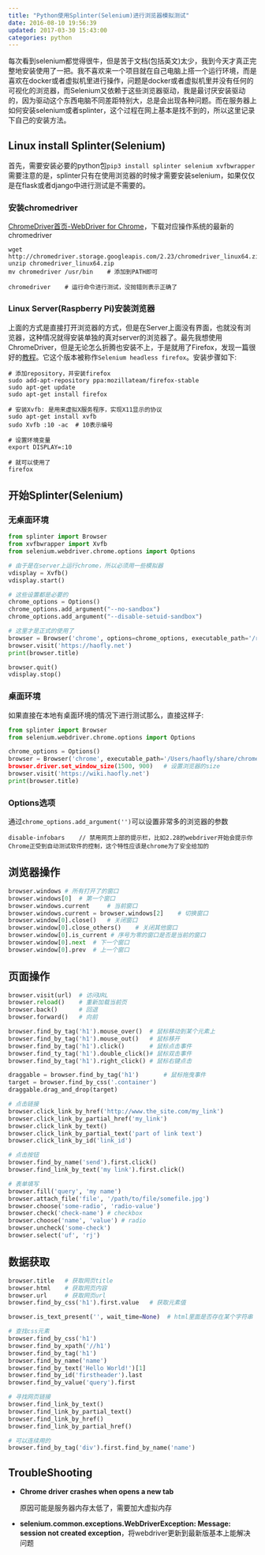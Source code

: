 ```yaml
---
title: "Python使用Splinter(Selenium)进行浏览器模拟测试"
date: 2016-08-10 19:56:39
updated: 2017-03-30 15:43:00
categories: python
---
```

每次看到selenium都觉得很牛，但是苦于文档(包括英文)太少，我到今天才真正完整地安装使用了一把。我不喜欢来一个项目就在自己电脑上搭一个运行环境，而是喜欢在docker或者虚拟机里进行操作，问题是docker或者虚拟机里并没有任何的可视化的浏览器，而Selenium又依赖于这些浏览器驱动，我是最讨厌安装驱动的，因为驱动这个东西电脑不同差距特别大，总是会出现各种问题。而在服务器上如何安装selenium或者splinter，这个过程在网上基本是找不到的，所以这里记录下自己的安装方法。
## Linux install Splinter(Selenium)

首先，需要安装必要的python包`pip3 install splinter selenium xvfbwrapper`需要注意的是，splinter只有在使用浏览器的时候才需要安装selenium，如果仅仅是在flask或者django中进行测试是不需要的。

### 安装chromedriver

[ChromeDriver首页-WebDriver for Chrome](https://sites.google.com/a/chromium.org/chromedriver/)，下载对应操作系统的最新的chromedriver

```shell
wget http://chromedriver.storage.googleapis.com/2.23/chromedriver_linux64.zip
unzip chromedriver_linux64.zip
mv chromedriver /usr/bin	# 添加到PATH即可

chromedriver	# 运行命令进行测试，没抛错则表示正确了
```

### Linux Server(Raspberry Pi)安装浏览器

上面的方式是直接打开浏览器的方式，但是在Server上面没有界面，也就没有浏览器，这种情况就得安装单独的真对server的浏览器了。最先我想使用ChromeDriver，但是无论怎么折腾也安装不上，于是就用了Firefox，发现一篇很好的[教程](http://www.installationpage.com/selenium/how-to-run-selenium-headless-firefox-in-ubuntu/)。它这个版本被称作`Selenium headless firefox`。安装步骤如下:

```shell
# 添加repository，并安装firefox
sudo add-apt-repository ppa:mozillateam/firefox-stable
sudo apt-get update
sudo apt-get install firefox

# 安装Xvfb: 是用来虚拟X服务程序，实现X11显示的协议
sudo apt-get install xvfb
sudo Xvfb :10 -ac  # 10表示编号

# 设置环境变量
export DISPLAY=:10

# 就可以使用了
firefox
```

## 开始Splinter(Selenium)

### 无桌面环境

```python
from splinter import Browser
from xvfbwrapper import Xvfb
from selenium.webdriver.chrome.options import Options

# 由于是在server上运行chrome，所以必须用一些模拟器
vdisplay = Xvfb()
vdisplay.start()

# 这些设置都是必要的
chrome_options = Options()
chrome_options.add_argument("--no-sandbox")
chrome_options.add_argument("--disable-setuid-sandbox")

# 这里才是正式的使用了
browser = Browser('chrome', options=chrome_options, executable_path='/root/bin/chromedriver')
browser.visit('https://haofly.net')
print(browser.title)

browser.quit()
vdisplay.stop()
```

### 桌面环境

如果直接在本地有桌面环境的情况下进行测试那么，直接这样子:

```python
from splinter import Browser
from selenium.webdriver.chrome.options import Options

chrome_options = Options()
browser = Browser('chrome', executable_path='/Users/haofly/share/chromedriver, user_agent='User-Agent设置', option=chrome_options)
browser.driver.set_window_size(1500, 900)	# 设置浏览器的size
browser.visit('https://wiki.haofly.net')
print(browser.title)
```

### Options选项

通过`chrome_options.add_argument('')`可以设置非常多的浏览器的参数

```she
disable-infobars	// 禁用网页上部的提示栏，比如2.28的webdriver开始会提示你Chrome正受到自动测试软件的控制，这个特性应该是chrome为了安全给加的
```

## 浏览器操作

```python
browser.windows	# 所有打开了的窗口
browser.windows[0]	# 第一个窗口
browser.windows.current 	# 当前窗口
browser.windows.current = browser.windows[2]	# 切换窗口
browser.window[0].close()	# 关闭窗口
browser.window[0].close_others()	# 关闭其他窗口
browser.window[0].is_current # 序号为零的窗口是否是当前的窗口
browser.window[0].next	# 下一个窗口
browser.window[0].prev	# 上一个窗口
```

## 页面操作

```python
browser.visit(url)	# 访问URL
browser.reload()	# 重新加载当前页
browser.back()		# 回退
browser.forward()	# 向前

browser.find_by_tag('h1').mouse_over()	# 鼠标移动到某个元素上
browser.find_by_tag('h1').mouse_out()	# 鼠标移开
browser.find_by_tag('h1').click()		# 鼠标点击事件
browser.find_ty_tag('h1').double_click()# 鼠标双击事件
browser.find_by_tag('h1').right_click()	# 鼠标右键点击

draggable = browser.find_by_tag('h1')		# 鼠标拖曳事件
target = browser.find_by_css('.container')
draggable.drag_and_drop(target)	

# 点击链接
browser.click_link_by_href('http://www.the_site.com/my_link')
browser.click_link_by_partial_href('my_link')
browser.click_link_by_text()
browser.click_link_by_partial_text('part of link text')
browser.click_link_by_id('link_id')

# 点击按钮
browser.find_by_name('send').first.click()
browser.find_link_by_text('my link').first.click()

# 表单填写
browser.fill('query', 'my name')
browser.attach_file('file', '/path/to/file/somefile.jpg')
browser.choose('some-radio', 'radio-value')
browser.check('check-name') # checkbox
browser.choose('name', 'value')	# radio
browser.uncheck('some-check')
browser.select('uf', 'rj')
```

## 数据获取

```python
browser.title	# 获取网页title
browser.html	# 获取网页内容
browser.url		# 获取网页url
browser.find_by_css('h1').first.value	# 获取元素值

browser.is_text_present('', wait_time=None)  # html里面是否存在某个字符串

# 查找css元素
browser.find_by_css('h1')
browser.find_by_xpath('//h1')
browser.find_by_tag('h1')
browser.find_by_name('name')
browser.find_by_text('Hello World!')[1]
browser.find_by_id('firstheader').last
browser.find_by_value('query').first

# 寻找网页链接
browser.find_link_by_text()
browser.find_link_by_partial_text()
browser.find_link_by_href()
browser.find_link_by_partial_href()

# 可以连续用的
browser.find_by_tag('div').first.find_by_name('name')
```

## TroubleShooting

- **Chrome driver crashes when opens a new tab**

  原因可能是服务器内存太低了，需要加大虚拟内存

- **selenium.common.exceptions.WebDriverException: Message: session not created exception**，将webdriver更新到最新版基本上能解决问题